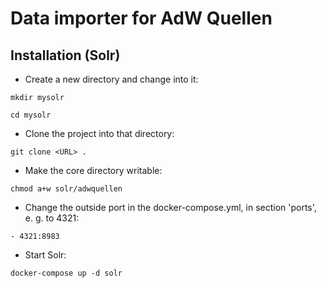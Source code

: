 # Data importer for AdW Quellen

## Installation (Solr)

- Create a new directory and change into it:

``` mkdir mysolr ```

``` cd mysolr ```

- Clone the project into that directory:

``` git clone <URL> . ```

- Make the core directory writable:

``` chmod a+w solr/adwquellen ```

- Change the outside port in the docker-compose.yml, in section 'ports', e. g. to 4321:

``` - 4321:8983 ```

- Start Solr:

``` docker-compose up -d solr ```
